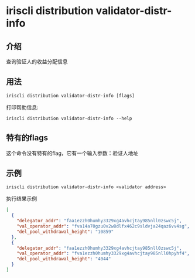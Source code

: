 # iriscli distribution validator-distr-info

## 介绍

查询验证人的收益分配信息

## 用法

```
iriscli distribution validator-distr-info [flags]
```

打印帮助信息:

```
iriscli distribution validator-distr-info --help
```

## 特有的flags

这个命令没有特有的flag，它有一个输入参数：验证人地址


## 示例

```
iriscli distribution validator-distr-info <validator address>
```
执行结果示例
```json
[
  {
    "delegator_addr": "faa1ezzh0humhy3329xg4avhcjtay985nll0zswc5j",
    "val_operator_addr": "fva14a70gzu0v2w8dlfx462c9sldvja24qaz6vv4sg",
    "del_pool_withdrawal_height": "10859"
  },
  {
    "delegator_addr": "faa1ezzh0humhy3329xg4avhcjtay985nll0zswc5j",
    "val_operator_addr": "fva1ezzh0humhy3329xg4avhcjtay985nll0hpyhf4",
    "del_pool_withdrawal_height": "4044"
  }
]
```